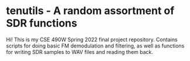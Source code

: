 # tenutils - A random assortment of SDR functions

Hi! This is my CSE 490W Spring 2022 final project repository. Contains scripts
for doing basic FM demodulation and filtering, as well as functions for writing
SDR samples to WAV files and reading them back.
